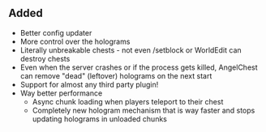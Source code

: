 ## Added
- Better config updater
- More control over the holograms
- Literally unbreakable chests - not even /setblock or WorldEdit can destroy chests
- Even when the server crashes or if the process gets killed, AngelChest can remove "dead" (leftover) holograms on the next start
- Support for almost any third party plugin!
- Way better performance
  - Async chunk loading when players teleport to their chest
  - Completely new hologram mechanism that is way faster and stops updating holograms in unloaded chunks
